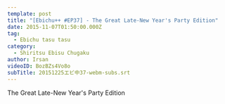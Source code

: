 ```yaml
---
template: post
title: "[Ebichu++ #EP37] - The Great Late-New Year's Party Edition"
date: 2015-11-07T01:50:00.000Z
tag:
  - Ebichu tasu tasu
category:
  - Shiritsu Ebisu Chugaku
author: Irsan
videoID: BozBZs4Vo8o
subTitle: 20151225エビ中37-webm-subs.srt
---
```

The Great Late-New Year's Party Edition